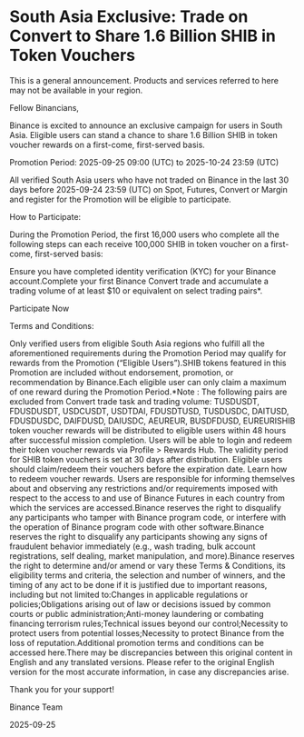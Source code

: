 # South Asia Exclusive: Trade on Convert to Share 1.6 Billion SHIB in Token Vouchers

This is a general announcement. Products and services referred to here may not be available in your region.

Fellow Binancians, 

Binance is excited to announce an exclusive campaign for users in South Asia. Eligible users can stand a chance to share 1.6 Billion SHIB in token voucher rewards on a first-come, first-served basis.

Promotion Period: 2025-09-25 09:00 (UTC) to 2025-10-24 23:59 (UTC)

All verified South Asia users who have not traded on Binance in the last 30 days before 2025-09-24 23:59 (UTC) on Spot, Futures, Convert or Margin and register for the Promotion will be eligible to participate. 

How to Participate:

During the Promotion Period, the first 16,000 users who complete all the following steps can each receive 100,000 SHIB in token voucher on a first-come, first-served basis:

Ensure you have completed identity verification (KYC) for your Binance account.Complete your first Binance Convert trade and accumulate a trading volume of at least $10 or equivalent on select trading pairs*.

Participate Now

Terms and Conditions:

Only verified users from eligible South Asia regions who fulfill all the aforementioned requirements during the Promotion Period may qualify for rewards from the Promotion (“Eligible Users”).SHIB tokens featured in this Promotion are included without endorsement, promotion, or recommendation by Binance.Each eligible user can only claim a maximum of one reward during the Promotion Period.*Note : The following pairs are excluded from Convert trade task and trading volume: TUSDUSDT, FDUSDUSDT, USDCUSDT, USDTDAI, FDUSDTUSD, TUSDUSDC, DAITUSD, FDUSDUSDC, DAIFDUSD, DAIUSDC, AEUREUR, BUSDFDUSD, EUREURISHIB token voucher rewards will be distributed to eligible users within 48 hours after successful mission completion. Users will be able to login and redeem their token voucher rewards via Profile > Rewards Hub. The validity period for SHIB token vouchers is set at 30 days after distribution. Eligible users should claim/redeem their vouchers before the expiration date. Learn how to redeem voucher rewards. Users are responsible for informing themselves about and observing any restrictions and/or requirements imposed with respect to the access to and use of Binance Futures in each country from which the services are accessed.Binance reserves the right to disqualify any participants who tamper with Binance program code, or interfere with the operation of Binance program code with other software.Binance reserves the right to disqualify any participants showing any signs of fraudulent behavior immediately (e.g., wash trading, bulk account registrations, self dealing, market manipulation, and more).Binance reserves the right to determine and/or amend or vary these Terms & Conditions, its eligibility terms and criteria, the selection and number of winners, and the timing of any act to be done if it is justified due to important reasons, including but not limited to:Changes in applicable regulations or policies;Obligations arising out of law or decisions issued by common courts or public administration;Anti-money laundering or combating financing terrorism rules;Technical issues beyond our control;Necessity to protect users from potential losses;Necessity to protect Binance from the loss of reputation.Additional promotion terms and conditions can be accessed here.There may be discrepancies between this original content in English and any translated versions. Please refer to the original English version for the most accurate information, in case any discrepancies arise.

Thank you for your support!

Binance Team

2025-09-25